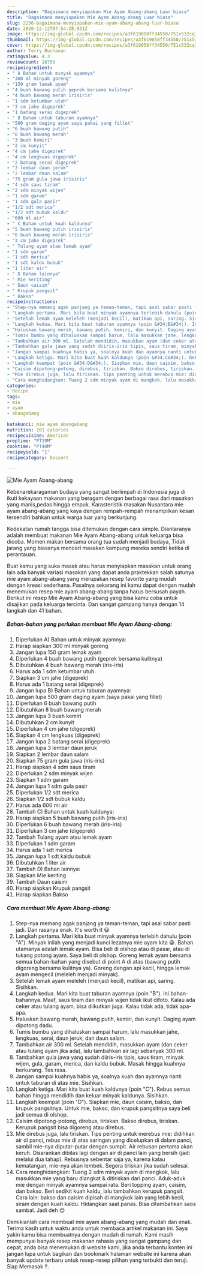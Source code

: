 ```yaml
---
description: "Bagaimana menyiapakan Mie Ayam Abang-abang Luar biasa"
title: "Bagaimana menyiapakan Mie Ayam Abang-abang Luar biasa"
slug: 2236-bagaimana-menyiapakan-mie-ayam-abang-abang-luar-biasa
date: 2020-12-12T07:54:28.931Z
image: https://img-global.cpcdn.com/recipes/a3f619058ff34550/751x532cq70/mie-ayam-abang-abang-foto-resep-utama.jpg
thumbnail: https://img-global.cpcdn.com/recipes/a3f619058ff34550/751x532cq70/mie-ayam-abang-abang-foto-resep-utama.jpg
cover: https://img-global.cpcdn.com/recipes/a3f619058ff34550/751x532cq70/mie-ayam-abang-abang-foto-resep-utama.jpg
author: Terry Buchanan
ratingvalue: 4.3
reviewcount: 18750
recipeingredient:
- " A Bahan untuk minyak ayamnya"
- "300 ml minyak goreng"
- "150 gram lemak ayam"
- "4 buah bawang putih geprek bersama kulitnya"
- "4 buah bawang merah irisiris"
- "1 sdm ketumbar utuh"
- "3 cm jahe digeprek"
- "1 batang serai digeprek"
- " B Bahan untuk taburan ayamnya"
- "500 gram daging ayam saya pakai yang fillet"
- "6 buah bawang putih"
- "8 buah bawang merah"
- "3 buah kemiri"
- "2 cm kunyit"
- "4 cm jahe digeprek"
- "4 cm lengkuas digeprek"
- "2 batang serai digeprek"
- "3 lembar daun jeruk"
- "2 lembar daun salam"
- "75 gram gula jawa irisiris"
- "4 sdm saus tiram"
- "2 sdm minyak wijen"
- "1 sdm garam"
- "1 sdm gula pasir"
- "1/2 sdt merica"
- "1/2 sdt bubuk kaldu"
- "600 ml air"
- " C Bahan untuk kuah kaldunya"
- "5 buah bawang putih irisiris"
- "6 buah bawang merah irisiris"
- "3 cm jahe digeprek"
- " Tulang ayam atau lemak ayam"
- "1 sdm garam"
- "1 sdt merica"
- "1 sdt kaldu bubuk"
- "1 liter air"
- " D Bahan lainnya"
- " Mie keriting"
- " Daun caisim"
- " Krupuk pangsit"
- " Bakso"
recipeinstructions:
- "Step-nya memang agak panjang ya teman-teman, tapi asal sabar pasti jadi. Dan rasanya enak. It&#39;s worth it 😃"
- "Langkah pertama. Mari kita buat minyak ayamnya terlebih dahulu (poin &#34;A&#34;). Minyak inilah yang menjadi kunci lezatnya mie ayam kita 😀. Bahan utamanya adalah lemak ayam. Bisa beli di olshop atau di pasar, atau di tukang potong ayam. Saya beli di olshop. Goreng lemak ayam bersama semua bahan-bahan yang disebut di point A di atas (bawang putih digoreng bersama kulitnya ya). Goreng dengan api kecil, hingga lemak ayam mengecil (meleleh menjadi minyak)."
- "Setelah lemak ayam meleleh (menjadi kecil), matikan api, saring. Sisihkan."
- "Langkah kedua. Mari kita buat taburan ayamnya (poin &#34;B&#34;). Ini bahan-bahannya. Maaf, saus tiram dan minyak wijen tidak ikut difoto. Kalau ada ceker atau tulang ayam, bisa diikutkan juga. Kalau tidak ada, tidak apa-apa."
- "Haluskan bawang merah, bawang putih, kemiri, dan kunyit. Daging ayam dipotong dadu."
- "Tumis bumbu yang dihaluskan sampai harum, lalu masukkan jahe, lengkuas, serai, daun jeruk, dan daun salam."
- "Tambahkan air 300 ml. Setelah mendidih, masukkan ayam (dan ceker atau tulang ayam jika ada), lalu tambahkan air lagi sebanyak 300 ml."
- "Tambahkan gula jawa yang sudah diiris-iris tipis, saus tiram, minyak wijen, gula, garam, merica, dan kaldu bubuk. Masak hingga kuahnya berkurang. Tes rasa."
- "Jangan sampai kuahnya habis ya, soalnya kuah dan ayamnya nanti untuk taburan di atas mie. Sisihkan."
- "Langkah ketiga. Mari kita buat kuah kaldunya (poin &#34;C&#34;). Rebus semua bahan hingga mendidih dan keluar minyak kaldunya. Sisihkan."
- "Langkah keempat (poin &#34;D&#34;). Siapkan mie, daun caisim, bakso, dan krupuk pangsitnya. Untuk mie, bakso, dan krupuk pangsitnya saya beli jadi semua di olshop."
- "Caisim dipotong-potong, direbus, tiriskan. Bakso direbus, tiriskan. Kerupuk pangsit bisa digoreng atau direbus."
- "Mie direbus juga, lalu tiriskan. Tips penting untuk merebus mie: didihkan air di panci, rebus mie di atas saringan yang dicelupkan di dalam panci, sambil mie-nya diputar-putar dengan sumpit. Air rebusan pertama akan keruh. Disarankan dibilas lagi dengan air di panci lain yang bersih (jadi melalui dua tahap). Rebusnya sebentar saja ya, karena kalau kematangan, mie-nya akan lembek. Segera tiriskan jika sudah selesai."
- "Cara menghidangkan: Tuang 2 sdm minyak ayam di mangkok, lalu masukkan mie yang baru diangkat &amp; ditiriskan dari panci. Aduk-aduk mie dengan minyak ayamnya sampai rata. Beri topping ayam, caisim, dan bakso. Beri sedikit kuah kaldu, lalu tambahkan kerupuk pangsit. Cara lain: bakso dan caisim dipisah di mangkok lain yang lebih kecil, siram dengan kuah kaldu. Hidangkan saat panas. Bisa ditambahkan saos sambal. Jadi deh 😊"
categories:
- Recipe
tags:
- mie
- ayam
- abangabang

katakunci: mie ayam abangabang 
nutrition: 201 calories
recipecuisine: American
preptime: "PT19M"
cooktime: "PT40M"
recipeyield: "1"
recipecategory: Dessert

---
```



![Mie Ayam Abang-abang](https://img-global.cpcdn.com/recipes/a3f619058ff34550/751x532cq70/mie-ayam-abang-abang-foto-resep-utama.jpg)

Kebenarekaragaman budaya yang sangat berlimpah di Indonesia juga di ikuti kekayaan makanan yang beragam dengan berbagai rasa dari masakan yang manis,pedas hingga empuk. Karasteristik masakan Nusantara mie ayam abang-abang yang kaya dengan rempah-rempah menampilkan kesan tersendiri bahkan untuk warga luar yang berkunjung.


Kedekatan rumah tangga bisa ditemukan dengan cara simple. Diantaranya adalah membuat makanan Mie Ayam Abang-abang untuk keluarga bisa dicoba. Momen makan bersama orang tua sudah menjadi budaya, Tidak jarang yang biasanya mencari masakan kampung mereka sendiri ketika di perantauan.



Buat kamu yang suka masak atau harus menyiapkan masakan untuk orang lain ada banyak variasi masakan yang dapat anda praktekkan salah satunya mie ayam abang-abang yang merupakan resep favorite yang mudah dengan kreasi sederhana. Pasalnya sekarang ini kamu dapat dengan mudah menemukan resep mie ayam abang-abang tanpa harus bersusah payah.
Berikut ini resep Mie Ayam Abang-abang yang bisa kamu coba untuk disajikan pada keluarga tercinta. Dan sangat gampang hanya dengan 14 langkah dan 41 bahan.


<!--inarticleads1-->

##### Bahan-bahan yang perlukan membuat Mie Ayam Abang-abang:

1. Diperlukan  A) Bahan untuk minyak ayamnya:
1. Harap siapkan 300 ml minyak goreng
1. Jangan lupa 150 gram lemak ayam
1. Diperlukan 4 buah bawang putih (geprek bersama kulitnya)
1. Dibutuhkan 4 buah bawang merah (iris-iris)
1. Harus ada 1 sdm ketumbar utuh
1. Siapkan 3 cm jahe (digeprek)
1. Harus ada 1 batang serai (digeprek)
1. Jangan lupa  B) Bahan untuk taburan ayamnya:
1. Jangan lupa 500 gram daging ayam (saya pakai yang fillet)
1. Diperlukan 6 buah bawang putih
1. Dibutuhkan 8 buah bawang merah
1. Jangan lupa 3 buah kemiri
1. Dibutuhkan 2 cm kunyit
1. Diperlukan 4 cm jahe (digeprek)
1. Siapkan 4 cm lengkuas (digeprek)
1. Jangan lupa 2 batang serai (digeprek)
1. Jangan lupa 3 lembar daun jeruk
1. Siapkan 2 lembar daun salam
1. Siapkan 75 gram gula jawa (iris-iris)
1. Harap siapkan 4 sdm saus tiram
1. Diperlukan 2 sdm minyak wijen
1. Siapkan 1 sdm garam
1. Jangan lupa 1 sdm gula pasir
1. Diperlukan 1/2 sdt merica
1. Siapkan 1/2 sdt bubuk kaldu
1. Harus ada 600 ml air
1. Tambah  C) Bahan untuk kuah kaldunya:
1. Harap siapkan 5 buah bawang putih (iris-iris)
1. Diperlukan 6 buah bawang merah (iris-iris)
1. Diperlukan 3 cm jahe (digeprek)
1. Tambah  Tulang ayam atau lemak ayam
1. Diperlukan 1 sdm garam
1. Harus ada 1 sdt merica
1. Jangan lupa 1 sdt kaldu bubuk
1. Dibutuhkan 1 liter air
1. Tambah  D) Bahan lainnya:
1. Siapkan  Mie keriting
1. Tambah  Daun caisim
1. Harap siapkan  Krupuk pangsit
1. Harap siapkan  Bakso




<!--inarticleads2-->

##### Cara membuat  Mie Ayam Abang-abang:

1. Step-nya memang agak panjang ya teman-teman, tapi asal sabar pasti jadi. Dan rasanya enak. It&#39;s worth it 😃
1. Langkah pertama. Mari kita buat minyak ayamnya terlebih dahulu (poin &#34;A&#34;). Minyak inilah yang menjadi kunci lezatnya mie ayam kita 😀. Bahan utamanya adalah lemak ayam. Bisa beli di olshop atau di pasar, atau di tukang potong ayam. Saya beli di olshop. Goreng lemak ayam bersama semua bahan-bahan yang disebut di point A di atas (bawang putih digoreng bersama kulitnya ya). Goreng dengan api kecil, hingga lemak ayam mengecil (meleleh menjadi minyak).
1. Setelah lemak ayam meleleh (menjadi kecil), matikan api, saring. Sisihkan.
1. Langkah kedua. Mari kita buat taburan ayamnya (poin &#34;B&#34;). Ini bahan-bahannya. Maaf, saus tiram dan minyak wijen tidak ikut difoto. Kalau ada ceker atau tulang ayam, bisa diikutkan juga. Kalau tidak ada, tidak apa-apa.
1. Haluskan bawang merah, bawang putih, kemiri, dan kunyit. Daging ayam dipotong dadu.
1. Tumis bumbu yang dihaluskan sampai harum, lalu masukkan jahe, lengkuas, serai, daun jeruk, dan daun salam.
1. Tambahkan air 300 ml. Setelah mendidih, masukkan ayam (dan ceker atau tulang ayam jika ada), lalu tambahkan air lagi sebanyak 300 ml.
1. Tambahkan gula jawa yang sudah diiris-iris tipis, saus tiram, minyak wijen, gula, garam, merica, dan kaldu bubuk. Masak hingga kuahnya berkurang. Tes rasa.
1. Jangan sampai kuahnya habis ya, soalnya kuah dan ayamnya nanti untuk taburan di atas mie. Sisihkan.
1. Langkah ketiga. Mari kita buat kuah kaldunya (poin &#34;C&#34;). Rebus semua bahan hingga mendidih dan keluar minyak kaldunya. Sisihkan.
1. Langkah keempat (poin &#34;D&#34;). Siapkan mie, daun caisim, bakso, dan krupuk pangsitnya. Untuk mie, bakso, dan krupuk pangsitnya saya beli jadi semua di olshop.
1. Caisim dipotong-potong, direbus, tiriskan. Bakso direbus, tiriskan. Kerupuk pangsit bisa digoreng atau direbus.
1. Mie direbus juga, lalu tiriskan. Tips penting untuk merebus mie: didihkan air di panci, rebus mie di atas saringan yang dicelupkan di dalam panci, sambil mie-nya diputar-putar dengan sumpit. Air rebusan pertama akan keruh. Disarankan dibilas lagi dengan air di panci lain yang bersih (jadi melalui dua tahap). Rebusnya sebentar saja ya, karena kalau kematangan, mie-nya akan lembek. Segera tiriskan jika sudah selesai.
1. Cara menghidangkan: Tuang 2 sdm minyak ayam di mangkok, lalu masukkan mie yang baru diangkat &amp; ditiriskan dari panci. Aduk-aduk mie dengan minyak ayamnya sampai rata. Beri topping ayam, caisim, dan bakso. Beri sedikit kuah kaldu, lalu tambahkan kerupuk pangsit. Cara lain: bakso dan caisim dipisah di mangkok lain yang lebih kecil, siram dengan kuah kaldu. Hidangkan saat panas. Bisa ditambahkan saos sambal. Jadi deh 😊




Demikianlah cara membuat mie ayam abang-abang yang mudah dan enak. Terima kasih untuk waktu anda untuk membaca artikel makanan ini. Saya yakin kamu bisa membuatnya dengan mudah di rumah. Kami masih mempunyai banyak resep makanan rahasia yang sangat gampang dan cepat, anda bisa menemukan di website kami, jika anda terbantu konten ini jangan lupa untuk bagikan dan bookmark halaman website ini karena akan banyak update terbaru untuk resep-resep pilihan yang terbukti dan teruji. Siap Memasak !!. 

